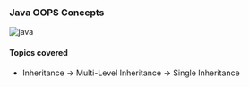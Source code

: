 ### Java OOPS Concepts

![java](https://github.com/user-attachments/assets/d61b44d1-ffb4-4611-89f4-6474f47668e3)

#### Topics covered

* Inheritance
  -> Multi-Level Inheritance
  -> Single Inheritance
  
